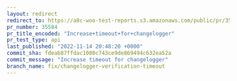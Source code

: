 ```yaml
---
layout: redirect
redirect_to: https://a8c-woo-test-reports.s3.amazonaws.com/public/pr/35584/api/index.html
pr_number: 35584
pr_title_encoded: "Increase+timeout+for+changelogger"
pr_test_type: api
last_published: "2022-11-14 20:48:20 +0000"
commit_sha: fdeab87ffdac1080c743ce9de869494c632ea52a
commit_message: "Increase timeout for changelogger"
branch_name: fix/changelogger-verification-timeout
---
```

